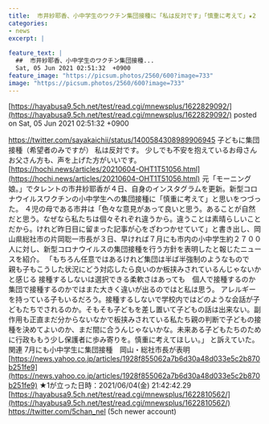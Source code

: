 ```yaml
---
title:  市井紗耶香、小中学生のワクチン集団接種に「私は反対です」「慎重に考えて」★2  
categories:
- news
excerpt: |
  
feature_text: |
  ##  市井紗耶香、小中学生のワクチン集団接種...
  Sat, 05 Jun 2021 02:51:32  +0900
feature_image: "https://picsum.photos/2560/600?image=733"
image: "https://picsum.photos/2560/600?image=733"
---
```


[https://hayabusa9.5ch.net/test/read.cgi/mnewsplus/1622829092/](https://hayabusa9.5ch.net/test/read.cgi/mnewsplus/1622829092/)
posted on Sat, 05 Jun 2021 02:51:32  +0900

<!--more-->

https://twitter.com/sayakaichii/status/1400584308989906945 子どもに集団接種（希望者のみですが） 私は反対です。 少しでも不安を抱えているお母さんお父さん方も、声を上げた方がいいです。 [https://hochi.news/articles/20210604-OHT1T51056.html](https://hochi.news/articles/20210604-OHT1T51056.html) 元「モーニング娘。」でタレントの市井紗耶香が４日、自身のインスタグラムを更新。新型コロナウイルスワクチンの小中学生への集団接種に「慎重に考えて」と思いをつづった。 ４児の母である市井は「色々な意見があって良いと思う。あることが自然だと思う。なぜなら私たちは個々それぞれ違うから。違うことは素晴らしいことだから。けれど昨日目に留まった記事が心をざわつかせていて」と書き出し、岡山県総社市の片岡聡一市長が３日、早ければ７月にも市内の小中学生約２７００人に対し、新型コロナウイルスの集団接種を行う方針を表明したと報じたニュースを紹介。 「もちろん任意ではあるけれど集団は半ば半強制のようなもので　親も子もこうした状況にどう対応したら良いのか板挟みされているんじゃないかと感じる 接種するしないは選択できる柔軟さはあっても　個人で接種するのか　集団で接種するのかではまた大きく違いが出るのではと私は思う。 アレルギーを持っている子もいるだろう。接種するしないで学校内ではどのような会話が子どもたちでされるのか。そもそも子どもを差し置いて子どもの話は出来ない。副作用も正直まだ分からないなかで板挟みされている私たち親の判断で子どもの接種を決めてよいのか、まだ間に合うんじゃないかな。未来ある子どもたちのために行政ももう少し保護者に歩み寄りを。慎重に考えてほしい。」 と訴えていた。 関連 7月にも小中学生に集団接種　岡山・総社市長が表明 [https://news.yahoo.co.jp/articles/1928f855062a7b6d30a48d033e5c2b870b251fe9](https://news.yahoo.co.jp/articles/1928f855062a7b6d30a48d033e5c2b870b251fe9) ★1が立った日時：2021/06/04(金) 21:42:42.29 [https://hayabusa9.5ch.net/test/read.cgi/mnewsplus/1622810562/](https://hayabusa9.5ch.net/test/read.cgi/mnewsplus/1622810562/) https://twitter.com/5chan_nel (5ch newer account)
